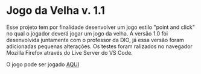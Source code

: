 # Jogo da Velha  v. 1.1

Esse projeto tem por finalidade desenvolver um jogo estilo "point and click" no qual o jogador deverá jogar um jogo da velha. A versão 1.0 foi desenvolvida juntamente com o professor da DIO, já essa versão foram adicionadas pequenas alterações. Os testes foram ralizados no navegador Mozilla Firefox através do Live Server do VS Code.



O jogo pode ser jogado [AQUI](https://igor-wolf.github.io/Jogo-da-Velha/)

